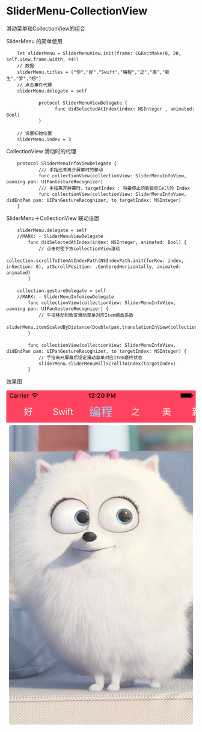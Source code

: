 # SliderMenu-CollectionView
滑动菜单和CollectionView的组合


SliderMenu 的简单使用

        let sliderMenu = SliderMenuView.init(frame: CGRectMake(0, 20, self.view.frame.width, 44))
        // 数据
        sliderMenu.titles = ["你","好","Swift","编程","之","美","新生","梦","想"]
        // 点击事件代理
        sliderMenu.delegate = self
                
                protocol SliderMenuViewDelegate {
                      func didSelectedAtIndex(index: NSInteger , animated: Bool)
                }

        // 设置初始位置
        sliderMenu.index = 3
        
CollectionView 滑动时的代理

        protocol SliderMenuInfoViewDelegate {
                /// 手指还未离开屏幕时的移动
                func collectionView(collectionView: SliderMenuInfoView, panning pan: UIPanGestureRecognizer)
                /// 手指离开屏幕时，targetIndex : 将要停止的到目标Cell的 Index
                func collectionView(collectionView: SliderMenuInfoView, didEndPan pan: UIPanGestureRecognizer, to targetIndex: NSInteger)
        }


SliderMenu＋CollectionView 联动设置

        sliderMenu.delegate = self
        //MARK: - SliderMenuViewDelegate
            func didSelectedAtIndex(index: NSInteger, animated: Bool) {
                // 点击时使下方collectionView滚动
                collection.scrollToItemAtIndexPath(NSIndexPath.init(forRow: index, inSection: 0), atScrollPosition: .CenteredHorizontally, animated: animated)
            }
            
        collection.gestureDelegate = self
        //MARK: - SliderMenuInfoViewDelegate
            func collectionView(collectionView: SliderMenuInfoView, panning pan: UIPanGestureRecognizer) {
                // 手指移动时改变滑动菜单对应Item缩放系数
                sliderMenu.itemScaledByDistance(Double(pan.translationInView(collectionView).x))
            }

            func collectionView(collectionView: SliderMenuInfoView, didEndPan pan: UIPanGestureRecognizer, to targetIndex: NSInteger) {
                // 手指离开屏幕后设定滑动菜单对应Item最终状态
                sliderMenu.sliderMenuWillScrollToIndex(targetIndex)
            }
            
效果图

![image](https://github.com/AllenOoo/SliderMenu-CollectionView/blob/master/效果图/Simulator%20Screen%20Shot%202016年8月27日%20下午12.20.29.png)

